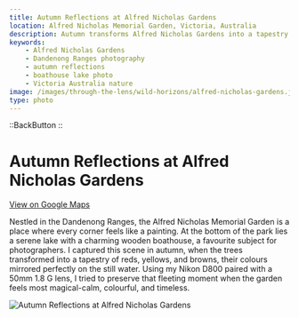 ```yaml
---
title: Autumn Reflections at Alfred Nicholas Gardens
location: Alfred Nicholas Memorial Garden, Victoria, Australia
description: Autumn transforms Alfred Nicholas Gardens into a tapestry of colour. See the iconic boathouse reflected on the lake in this serene seasonal shot.
keywords:
    - Alfred Nicholas Gardens
    - Dandenong Ranges photography
    - autumn reflections
    - boathouse lake photo
    - Victoria Australia nature
image: /images/through-the-lens/wild-horizons/alfred-nicholas-gardens.jpg
type: photo
---
```


::BackButton
::

# Autumn Reflections at Alfred Nicholas Gardens

<a href="https://www.google.com/maps/search/?api=1&query=Alfred+Nicholas+Memorial+Garden,+Victoria,+Australia" target="_blank" rel="noopener noreferrer">View on Google Maps</a>

Nestled in the Dandenong Ranges, the Alfred Nicholas Memorial Garden is a place where every corner feels like a painting. At the bottom of the park lies a serene lake with a charming wooden boathouse, a favourite subject for photographers. I captured this scene in autumn, when the trees transformed into a tapestry of reds, yellows, and browns, their colours mirrored perfectly on the still water. Using my Nikon D800 paired with a 50mm 1.8 G lens, I tried to preserve that fleeting moment when the garden feels most magical-calm, colourful, and timeless.

![Autumn Reflections at Alfred Nicholas Gardens](/images/through-the-lens/wild-horizons/alfred-nicholas-gardens.jpg)

<div class="mb-8"></div>
